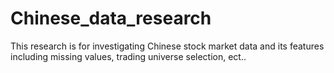 # Chinese_data_research
This research is for investigating Chinese stock market data and its features including missing values, trading universe selection, ect.. 
